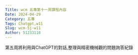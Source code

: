 ```yaml
---
Title: wcm 五專第十一周課程內容
Date: 2024-04-29 
Category: 五專
Tags: Chatgpt,w11
Slug: wcm-5j-w11
Author: 51233118
---
```


第五周將利用與ChatGPT的對話,整理與精密機械觀的問題詢答紀錄

<!-- PELICAN_END_SUMMARY -->